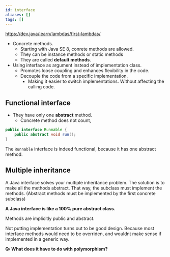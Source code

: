 ```yaml
---
id: interface
aliases: []
tags: []
---
```

https://dev.java/learn/lambdas/first-lambdas/

- Concrete methods.
    - Starting with Java SE 8, conrete methods are allowed.
    - They can be instance methods or static methods
    - They are called **default methods**.
- Using interface as argument instead of implementation class.
    - Promotes loose coupling and enhances flexibility in the code.
    - Decouple the code from a specific implementation.
        - Making it easier to switch implementations. Without affecting the calling code.

## Functional interface
- They have only one **abstract** method.
    - Concrete method does not count,
```java
public interface Runnable {
    public abstract void run();
}
```
The `Runnable` interface is indeed functional, because it has one abstract method.

## Multiple inheritance

A Java interface solves your multiple inheritance problem.
The solution is to make all the methods abstract.
That way, the subclass must implement the methods.
(Abstract methods must be implemented by the first concrete subclass)

**A Java interface is like a 100% pure abstract class.**

Methods are implicitly public and abstract.

Not putting implementation turns out to be good design.
Because most interface methods would need to be overriden,
and wouldnt make sense if implemented in a generic way.

**Q: What does it have to do with polymorphism?**

